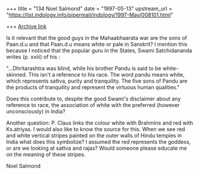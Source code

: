 +++
title = "134 Noel Salmond"
date = "1997-05-13"
upstream_url = "https://list.indology.info/pipermail/indology/1997-May/008101.html"

+++
[Archive link](https://list.indology.info/pipermail/indology/1997-May/008101.html)


Is it relevant that the good guys in the Mahaabhaarata war are the sons of
Paan.d.u and that Paan.d.u means white or pale in Sanskrit?
I mention this because I noticed that the popular guru in the States, Swami
Satchidananda writes (p. xxiii) of his <The Living Gita>:

"...Dhritarashtra was blind, while his brother Pandu is said to be
white-skinned. This isn't a reference to his race. The word pandu means
white, which represents sattva, purity and tranquility. The five sons of
Pandu are the products of tranquility and represent the virtuous human
qualities."

Does this contribute to, despite the good Swami's disclaimer about any
reference to race, the association of white with the preferred (however
unconsciously) in India?


Another question: P. Claus links the colour white with Brahmins and red
with Ks.atriyas. I would also like to know the source for this. 
When we see red and white vertical stripes painted on the outer walls of
Hindu temples in India what does this symbolize? I assumed the red
represents the goddess, or are we looking at sattva and rajas? Would
someone please educate me on the meaning of these stripes.


Noel Salmond





